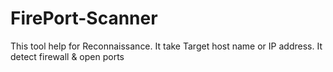 # FirePort-Scanner
This tool help for Reconnaissance. It take Target host name or IP address. It detect firewall &amp; open ports
